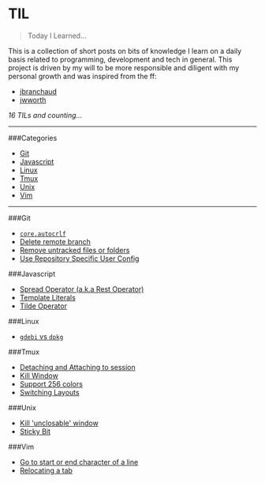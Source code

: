 # TIL
>Today I Learned...

This is a collection of short posts on bits of knowledge I learn on a daily basis related to programming, development and tech in general. This project is driven by my will to be more responsible and diligent with my personal growth and was inspired from the ff:

* [jbranchaud](https://github.com/jbranchaud/til)
* [jwworth](https://github.com/jwworth/til)


_16 TILs and counting..._


---

###Categories
* [Git](#git)
* [Javascript](#javascript)
* [Linux](#linux)
* [Tmux](#tmux)
* [Unix](#unix)
* [Vim](#vim)

---

###Git
* [`core.autocrlf`](git/core-autocrlf.md)
* [Delete remote branch](git/delete-remote-branch.md)
* [Remove untracked files or folders](git/remove-untracked-files-or-folders.md)
* [Use Repository Specific User Config](git/use-repository-specific-user-config.md)

###Javascript
* [Spread Operator (a.k.a Rest Operator)](javascript/spread-operator.md)
* [Template Literals](javascript/template-literals.md)
* [Tilde Operator](javascript/tilde-operator.md)


###Linux
* [`gdebi` vs `dpkg`](linux/gdebi-vs-dpkg.md)

###Tmux
* [Detaching and Attaching to session](tmux/detaching-and-attaching-to-session.md)
* [Kill Window](tmux/kill-window.md)
* [Support 256 colors](tmux/support-256-colors.md)
* [Switching Layouts](tmux/switching-layouts.md)

###Unix
* [Kill 'unclosable' window](unix/kill-unclosable-window.md)
* [Sticky Bit](unix/sticky-bit.md)

###Vim
* [Go to start or end character of a line](vim/go-to-start-or-end-character-of-a-line.md)
* [Relocating a tab](vim/relocating-a-tab.md)
